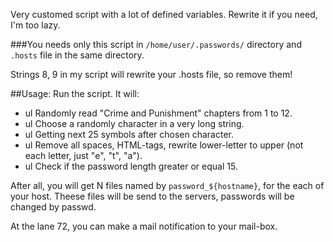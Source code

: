 Very customed script with a lot of defined variables. Rewrite it if you need, I'm too lazy.

###You needs only this script in ```/home/user/.passwords/``` directory and ```.hosts``` file in the same directory.

Strings 8, 9 in my script will rewrite your .hosts file, so remove them!

##Usage:
Run the script. It will: 
+ ul Randomly read "Crime and Punishment" chapters from 1 to 12.
+ ul Choose a randomly character in a very long string.
+ ul Getting next 25 symbols after chosen character.
+ ul Remove all spaces, HTML-tags, rewrite lower-letter to upper (not each letter, just "e", "t", "a").
+ ul Check if the password length greater or equal 15.

After all, you will get N files named by ```password_${hostname}```, for the each of your host.
Theese files will be send to the servers, passwords will be changed by passwd.

At the lane 72, you can make a mail notification to your mail-box.
